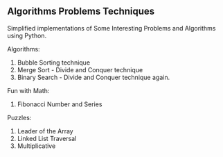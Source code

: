 Algorithms Problems Techniques
-------------------------------------

Simplified implementations of Some Interesting Problems and Algorithms using Python.

Algorithms:

1. Bubble Sorting technique
2. Merge Sort - Divide and Conquer technique
3. Binary Search - Divide and Conquer technique again.


Fun with Math:

1. Fibonacci Number and Series

Puzzles:

1. Leader of the Array 
2. Linked List Traversal
3. Multiplicative

